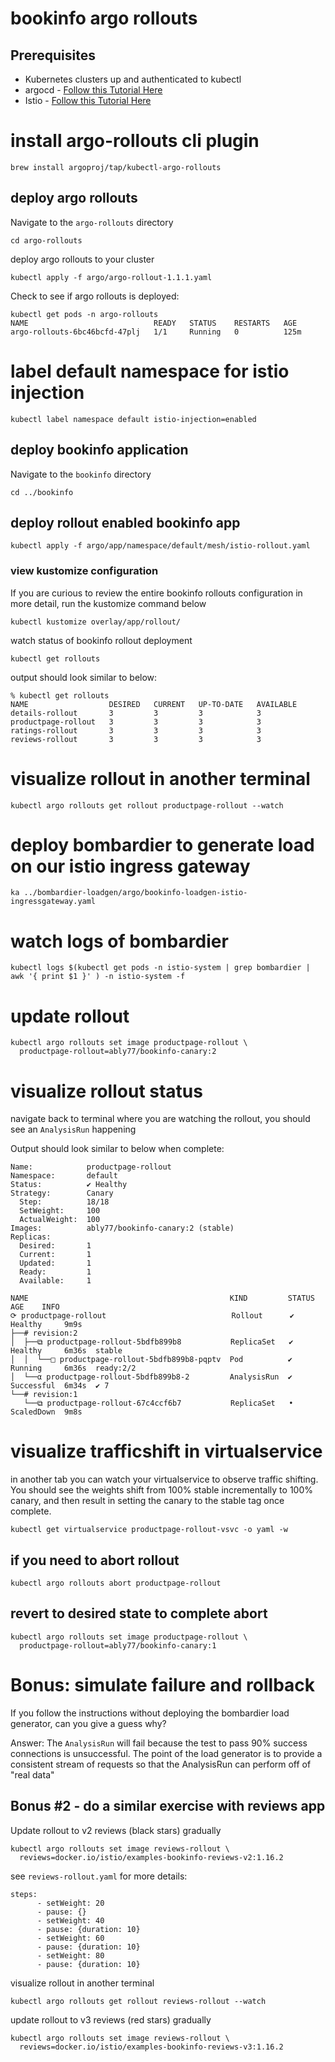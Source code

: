 # bookinfo argo rollouts

## Prerequisites
- Kubernetes clusters up and authenticated to kubectl
- argocd - [Follow this Tutorial Here](https://github.com/solo-io/gitops-library/tree/main/argocd)
- Istio - [Follow this Tutorial Here](https://github.com/solo-io/gitops-library/tree/main/istio)

# install argo-rollouts cli plugin
```
brew install argoproj/tap/kubectl-argo-rollouts
```

## deploy argo rollouts
Navigate to the `argo-rollouts` directory
```
cd argo-rollouts
```

deploy argo rollouts to your cluster
```
kubectl apply -f argo/argo-rollout-1.1.1.yaml
```

Check to see if argo rollouts is deployed:
```
kubectl get pods -n argo-rollouts
NAME                            READY   STATUS    RESTARTS   AGE
argo-rollouts-6bc46bcfd-47plj   1/1     Running   0          125m
```

# label default namespace for istio injection
```
kubectl label namespace default istio-injection=enabled
```

## deploy bookinfo application
Navigate to the `bookinfo` directory
```
cd ../bookinfo
```

## deploy rollout enabled bookinfo app
```
kubectl apply -f argo/app/namespace/default/mesh/istio-rollout.yaml
```

### view kustomize configuration
If you are curious to review the entire bookinfo rollouts configuration in more detail, run the kustomize command below
```
kubectl kustomize overlay/app/rollout/
```

watch status of bookinfo rollout deployment
```
kubectl get rollouts
```

output should look similar to below:
```
% kubectl get rollouts
NAME                  DESIRED   CURRENT   UP-TO-DATE   AVAILABLE
details-rollout       3         3         3            3
productpage-rollout   3         3         3            3
ratings-rollout       3         3         3            3
reviews-rollout       3         3         3            3
```

# visualize rollout in another terminal
```
kubectl argo rollouts get rollout productpage-rollout --watch              
```

# deploy bombardier to generate load on our istio ingress gateway
```
ka ../bombardier-loadgen/argo/bookinfo-loadgen-istio-ingressgateway.yaml
```

# watch logs of bombardier
```
kubectl logs $(kubectl get pods -n istio-system | grep bombardier | awk '{ print $1 }' ) -n istio-system -f
```

# update rollout
```
kubectl argo rollouts set image productpage-rollout \
  productpage-rollout=ably77/bookinfo-canary:2
```

# visualize rollout status
navigate back to terminal where you are watching the rollout, you should see an `AnalysisRun` happening

Output should look similar to below when complete:
```
Name:            productpage-rollout
Namespace:       default
Status:          ✔ Healthy
Strategy:        Canary
  Step:          18/18
  SetWeight:     100
  ActualWeight:  100
Images:          ably77/bookinfo-canary:2 (stable)
Replicas:
  Desired:       1
  Current:       1
  Updated:       1
  Ready:         1
  Available:     1

NAME                                             KIND         STATUS        AGE    INFO
⟳ productpage-rollout                            Rollout      ✔ Healthy     9m9s   
├──# revision:2                                                                    
│  ├──⧉ productpage-rollout-5bdfb899b8           ReplicaSet   ✔ Healthy     6m36s  stable
│  │  └──□ productpage-rollout-5bdfb899b8-pqptv  Pod          ✔ Running     6m36s  ready:2/2
│  └──α productpage-rollout-5bdfb899b8-2         AnalysisRun  ✔ Successful  6m34s  ✔ 7
└──# revision:1                                                                    
   └──⧉ productpage-rollout-67c4ccf6b7           ReplicaSet   • ScaledDown  9m8s
```

# visualize trafficshift in virtualservice
in another tab you can watch your virtualservice to observe traffic shifting. You should see the weights shift from 100% stable incrementally to 100% canary, and then result in setting the canary to the stable tag once complete.
```
kubectl get virtualservice productpage-rollout-vsvc -o yaml -w
```

## if you need to abort rollout
```
kubectl argo rollouts abort productpage-rollout
```

## revert to desired state to complete abort
```
kubectl argo rollouts set image productpage-rollout \
  productpage-rollout=ably77/bookinfo-canary:1
```

# Bonus: simulate failure and rollback
If you follow the instructions without deploying the bombardier load generator, can you give a guess why?

Answer:
The `AnalysisRun` will fail because the test to pass 90% success connections is unsuccessful. The point of the load generator is to provide a consistent stream of requests so that the AnalysisRun can perform off of "real data"


## Bonus #2 - do a similar exercise with reviews app

Update rollout to v2 reviews (black stars) gradually
```
kubectl argo rollouts set image reviews-rollout \
  reviews=docker.io/istio/examples-bookinfo-reviews-v2:1.16.2
```

see `reviews-rollout.yaml` for more details:
```
steps:
      - setWeight: 20
      - pause: {}
      - setWeight: 40
      - pause: {duration: 10}
      - setWeight: 60
      - pause: {duration: 10}
      - setWeight: 80
      - pause: {duration: 10}
```

visualize rollout in another terminal
```
kubectl argo rollouts get rollout reviews-rollout --watch              
```

update rollout to v3 reviews (red stars) gradually
```
kubectl argo rollouts set image reviews-rollout \
  reviews=docker.io/istio/examples-bookinfo-reviews-v3:1.16.2
```

